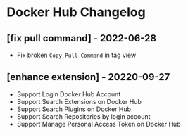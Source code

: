 # Docker Hub Changelog

## [fix pull command] - 2022-06-28

- Fix broken `Copy Pull Command` in tag view

## [enhance extension] - 20220-09-27

- Support Login Docker Hub Account
- Support Search Extensions on Docker Hub
- Support Search Plugins on Docker Hub
- Support Search Repositories by login account
- Support Manage Personal Access Token on Docker Hub
